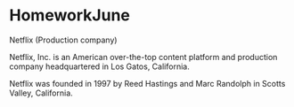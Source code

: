 # HomeworkJune



Netflix (Production company)



Netflix, Inc. is an American over-the-top content platform and production company headquartered in Los Gatos, California.


Netflix was founded in 1997 by Reed Hastings and Marc Randolph in Scotts Valley, California.